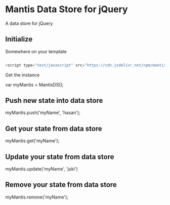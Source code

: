 # Mantis Data Store for jQuery

A data store for jQuery

## Initialize

Somewhere on your template

```javascript

<script type="text/javascript" src="https://cdn.jsdelivr.net/npm/mantis-data-store@0.0.7/lib/index.min.js"></script>

```

Get the instance

var myMantis = MantisDS();

## Push new state into data store

myMantis.push('myName', 'hasan');

## Get your state from data store

myMantis.get('myName');

## Update your state from data store

myMantis.update('myName', 'juki')

## Remove your state from data store

myMantis.remove('myName');

